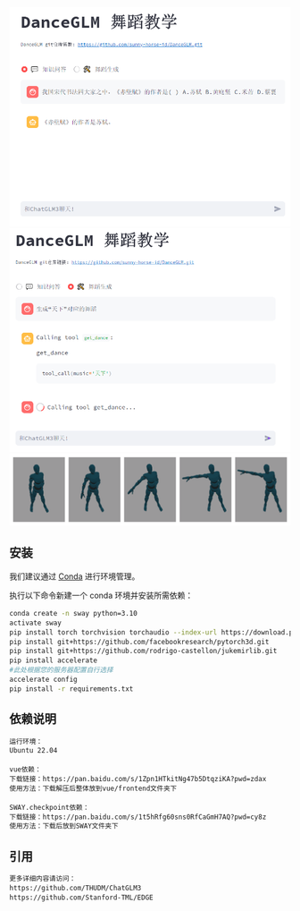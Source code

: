 ![Demo webpage](assets/img.png)
![Demo webpage](assets/img_1.png)
![Demo webpage](assets/dance.png)
## 安装

我们建议通过 [Conda](https://docs.conda.io/en/latest/) 进行环境管理。

执行以下命令新建一个 conda 环境并安装所需依赖：

```bash
conda create -n sway python=3.10
activate sway
pip install torch torchvision torchaudio --index-url https://download.pytorch.org/whl/cu118
pip install git+https://github.com/facebookresearch/pytorch3d.git
pip install git+https://github.com/rodrigo-castellon/jukemirlib.git
pip install accelerate
#此处根据您的服务器配置自行选择
accelerate config
pip install -r requirements.txt
```

## 依赖说明
```bash
运行环境：
Ubuntu 22.04

vue依赖：
下载链接：https://pan.baidu.com/s/1Zpn1HTkitNg47b5DtqziKA?pwd=zdax 
使用方法：下载解压后整体放到vue/frontend文件夹下

SWAY.checkpoint依赖：
下载链接：https://pan.baidu.com/s/1t5hRfg60sns0RfCaGmH7AQ?pwd=cy8z 
使用方法：下载后放到SWAY文件夹下
```

## 引用
```bash
更多详细内容请访问：
https://github.com/THUDM/ChatGLM3
https://github.com/Stanford-TML/EDGE
```